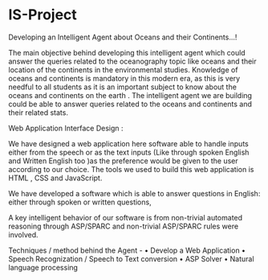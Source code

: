 # IS-Project
Developing an Intelligent Agent about Oceans and their Continents...!

The main objective behind developing this intelligent agent which could answer the queries related to the oceanography topic like oceans and their location of the continents in the environmental studies. Knowledge of oceans and continents is mandatory in this modern era, as this is very needful to all students as it is an important subject to know about the oceans and continents on the earth . The intelligent agent we are building could be able to answer queries related to the oceans and continents and their related stats. 

Web Application Interface Design : 

We have designed a web application here software able to handle inputs either from the speech or as the text inputs (Like through spoken English and Written English too )as the preference would be given to the user according to our choice.
The tools we used to build this web application is HTML , CSS and JavaScript. 

We have developed a software which is able to answer questions in English: either through spoken or written questions,

A key intelligent behavior of our software is from non-trivial automated reasoning through ASP/SPARC and non-trivial ASP/SPARC rules were involved.

Techniques / method behind the Agent -
• Develop a Web Application
• Speech Recognization / Speech to Text conversion
• ASP Solver 
• Natural language processing
